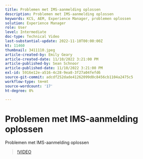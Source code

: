 ```yaml
---
title: Problemen met IMS-aanmelding oplossen
description: Problemen met IMS-aanmelding oplossen
keywords: KCS, AEM, Experience Manager, problemen oplossen
solution: Experience Manager
role: User
level: Intermediate
doc-type: Technical Video
last-substantial-update: 2022-11-10T00:00:00Z
kt: 11460
thumbnail: 3411110.jpeg
article-created-by: Emily Geary
article-created-date: 11/10/2022 3:21:00 PM
article-published-by: Sean Schnoor
article-published-date: 11/10/2022 3:21:00 PM
exl-id: 5916e12e-a516-4c28-9ea8-3f27a04fefd6
source-git-commit: adcdf252dade41262099d0c8456cb1104a2475c5
workflow-type: tm+mt
source-wordcount: '17'
ht-degree: 0%

---
```


# Problemen met IMS-aanmelding oplossen

Problemen met IMS-aanmelding oplossen

>[!VIDEO](https://video.tv.adobe.com/v/3411110/?quality=12&learn=on)
